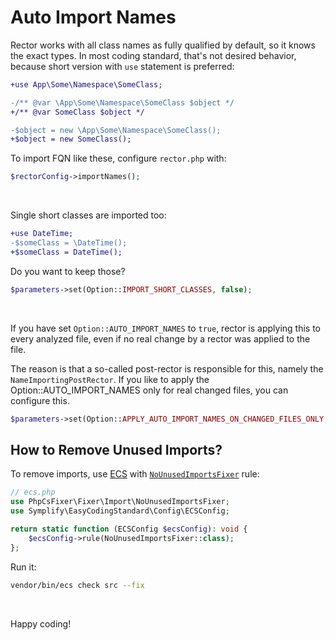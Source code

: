 # Auto Import Names

Rector works with all class names as fully qualified by default, so it knows the exact types. In most coding standard, that's not desired behavior, because short version with `use` statement is preferred:

```diff
+use App\Some\Namespace\SomeClass;

-/** @var \App\Some\Namespace\SomeClass $object */
+/** @var SomeClass $object */

-$object = new \App\Some\Namespace\SomeClass();
+$object = new SomeClass();
```


To import FQN like these, configure `rector.php` with:

```php
$rectorConfig->importNames();
```

<br>

Single short classes are imported too:

```diff
+use DateTime;
-$someClass = \DateTime();
+$someClass = DateTime();
```

Do you want to keep those?

```php
$parameters->set(Option::IMPORT_SHORT_CLASSES, false);
```

<br>

If you have set `Option::AUTO_IMPORT_NAMES` to `true`, rector is applying this to every analyzed file, even if no real change by a rector was applied to the file.

The reason is that a so-called post-rector is responsible for this, namely the `NameImportingPostRector`.
If you like to apply the Option::AUTO_IMPORT_NAMES only for real changed files, you can configure this.

```php
$parameters->set(Option::APPLY_AUTO_IMPORT_NAMES_ON_CHANGED_FILES_ONLY, true);
```

## How to Remove Unused Imports?

To remove imports, use [ECS](https://github.com/symplify/easy-coding-standard) with [`NoUnusedImportsFixer`](https://github.com/FriendsOfPHP/PHP-CS-Fixer/blob/2.18/doc/rules/import/no_unused_imports.rst) rule:

```php
// ecs.php
use PhpCsFixer\Fixer\Import\NoUnusedImportsFixer;
use Symplify\EasyCodingStandard\Config\ECSConfig;

return static function (ECSConfig $ecsConfig): void {
    $ecsConfig->rule(NoUnusedImportsFixer::class);
};
```

Run it:

```bash
vendor/bin/ecs check src --fix
```

<br>

Happy coding!
